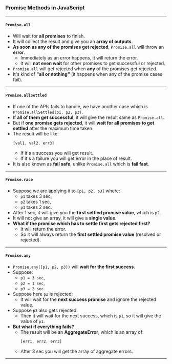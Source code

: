 ### Promise Methods in JavaScript

---

#### **`Promise.all`**
- Will wait for **all promises** to finish.
- It will collect the result and give you an **array of outputs**.
- **As soon as any of the promises get rejected**, `Promise.all` will throw an **error**.
  - Immediately as an error happens, it will return the error.
  - It will **not even wait** for other promises to get successful or rejected.
- `Promise.all` will get rejected when **any** of the promises get rejected.
- It's kind of **"all or nothing"** (it happens when any of the promise cases fail).

---

#### **`Promise.allSettled`**
- If one of the APIs fails to handle, we have another case which is `Promise.allSettled(p1, p2, p3)`.
- If **all of them get successful**, it will give the result same as `Promise.all`.
- But if **one promise gets rejected**, it will **wait for all promises to get settled** after the maximum time taken.
- The result will be like:
  ```js
  [val1, val2, err3]
  ```
  - If it's a success you will get result.
  - If it's a failure you will get error in the place of result.
- It is also known as **fail safe**, unlike `Promise.all` which is **fail fast**.

---

#### **`Promise.race`**
- Suppose we are applying it to `[p1, p2, p3]` where:
  - `p1` takes 3 sec,
  - `p2` takes 1 sec,
  - `p3` takes 2 sec.
- After 1 sec, it will give you the **first settled promise value**, which is `p2`.
- It will not give an array, it will give a **single value**.
- **What if the promise which has to settle first gets rejected first?**
  - It will return the error.
  - So it will always return the **first settled promise value** (resolved or rejected).

---

#### **`Promise.any`**
- `Promise.any([p1, p2, p3])` will **wait for the first success**.
- Suppose:
  - `p1 = 3 sec`,
  - `p2 = 1 sec`,
  - `p3 = 2 sec`.
- Suppose here `p2` is rejected:
  - It will wait for the **next success promise** and ignore the rejected value.
- Suppose `p3` also gets rejected:
  - Then it will wait for the next success, which is `p1`, so it will give the value of `p1`.
- **But what if everything fails?**
  - The result will be an **AggregateError**, which is an array of:
    ```js
    [err1, err2, err3]
    ```
  - After 3 sec you will get the array of aggregate errors.

---
